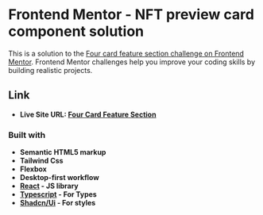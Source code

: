 # Frontend Mentor - NFT preview card component solution

This is a solution to the [Four card feature section challenge on Frontend Mentor](https://www.frontendmentor.io/challenges/four-card-feature-section-weK1eFYK). Frontend Mentor challenges help you improve your coding skills by building realistic projects.

## Link

- **Live Site URL: [Four Card Feature Section](https://four-card-feat-section.netlify.app/)**

### Built with

- **Semantic HTML5 markup**
- **Tailwind Css**
- **Flexbox**
- **Desktop-first workflow**
- **[React](https://reactjs.org/) - JS library**
- **[Typescript](https://www.typescriptlang.org/) - For Types**
- **[Shadcn/Ui](https://ui.shadcn.com/) - For styles**
